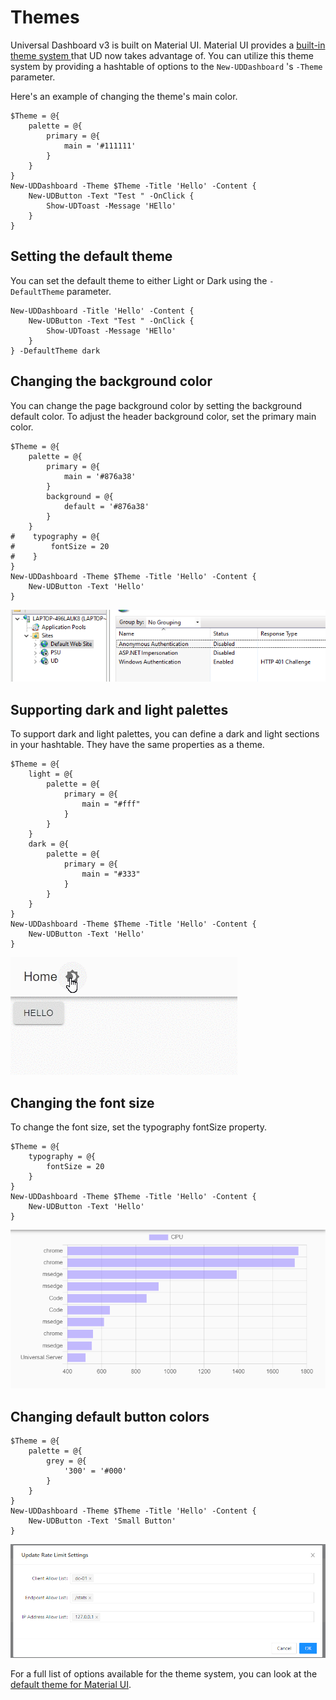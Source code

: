 # Themes

Universal Dashboard v3 is built on Material UI. Material UI provides a [built-in theme system ](https://material-ui.com/customization/theming/)that UD now takes advantage of. You can utilize this theme system by providing a hashtable of options to the `New-UDDashboard` 's `-Theme` parameter.

Here's an example of changing the theme's main color.

```text
$Theme = @{
    palette = @{
        primary = @{
            main = '#111111'
        }
    }
}
New-UDDashboard -Theme $Theme -Title 'Hello' -Content {
    New-UDButton -Text "Test " -OnClick {
        Show-UDToast -Message 'HEllo'
    }
}
```

## Setting the default theme

You can set the default theme to either Light or Dark using the `-DefaultTheme` parameter.

```text
New-UDDashboard -Title 'Hello' -Content {
    New-UDButton -Text "Test " -OnClick {
        Show-UDToast -Message 'HEllo'
    }
} -DefaultTheme dark
```

## Changing the background color

You can change the page background color by setting the background default color. To adjust the header background color, set the primary main color.

```text
$Theme = @{
    palette = @{
        primary = @{
            main = '#876a38'
        }
        background = @{
            default = '#876a38'
        }
    }
#    typography = @{
#        fontSize = 20
#    }
}
New-UDDashboard -Theme $Theme -Title 'Hello' -Content {
    New-UDButton -Text 'Hello' 
}
```

![](../../.gitbook/assets/image%20%28145%29.png)

## Supporting dark and light palettes

To support dark and light palettes, you can define a dark and light sections in your hashtable. They have the same properties as a theme.

```text
$Theme = @{
    light = @{
        palette = @{
            primary = @{
                main = "#fff"
            }
        }
    }
    dark = @{
        palette = @{
            primary = @{
                main = "#333"
            }
        }
    }
}
New-UDDashboard -Theme $Theme -Title 'Hello' -Content {
    New-UDButton -Text 'Hello' 
}
```

![](../../.gitbook/assets/3yizyxdoaa.gif)

## Changing the font size

To change the font size, set the typography fontSize property.

```text
$Theme = @{
    typography = @{
        fontSize = 20
    }
}
New-UDDashboard -Theme $Theme -Title 'Hello' -Content {
    New-UDButton -Text 'Hello' 
}
```

![](../../.gitbook/assets/image%20%28146%29.png)

## Changing default button colors

```text
$Theme = @{
    palette = @{
        grey = @{
            '300' = '#000'
        }
    }
}
New-UDDashboard -Theme $Theme -Title 'Hello' -Content {
    New-UDButton -Text 'Small Button'
}
```

![](../../.gitbook/assets/image%20%28144%29.png)

For a full list of options available for the theme system, you can look at the [default theme for Material UI](https://material-ui.com/customization/default-theme/).

